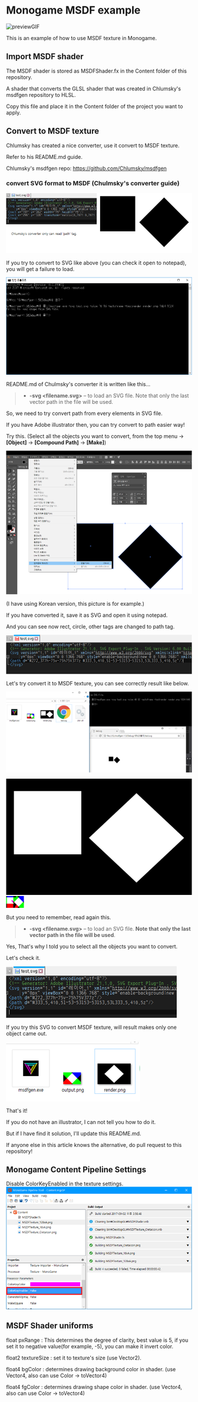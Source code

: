 # Monogame MSDF example

![previewGIF](https://raw.githubusercontent.com/Creta5164/Monogame-MSDF-example/master/images/Preview.gif)

This is an example of how to use MSDF texture in Monogame.

## Import MSDF shader
The MSDF shader is stored as MSDFShader.fx in the Content folder of this repository.

A shader that converts the GLSL shader that was created in Chlumsky's msdfgen repository to HLSL.

Copy this file and place it in the Content folder of the project you want to apply.

## Convert to MSDF texture

Chlumsky has created a nice converter, use it convert to MSDF texture.

Refer to his README.md guide.

Chlumsky's msdfgen repo: https://github.com/Chlumsky/msdfgen

### convert SVG format to MSDF (Chulmsky's converter guide)

![tutorial_wrongSVG](https://raw.githubusercontent.com/Creta5164/Monogame-MSDF-example/master/images/WrongSVG.png)

If you try to convert to SVG like above (you can check it open to notepad), you will get a failure to load.

![tutorial_tryingWithWrongSVG](https://raw.githubusercontent.com/Creta5164/Monogame-MSDF-example/master/images/TryingWithWrongSVG.png)

README.md of Chulmsky's converter it is written like this...

> - **-svg \<filename.svg\>** &ndash; to load an SVG file. Note that only the last vector path in the file will be used.

So, we need to try convert path from every elements in SVG file.

If you have Adobe illustrator then, you can try convert to path easier way!

Try this. (Select all the objects you want to convert, from the top menu -> **[Object]** -> **[Compound Path]** -> **[Make]**)

![tutorial_makeCompoundPath](https://raw.githubusercontent.com/Creta5164/Monogame-MSDF-example/master/images/ConvertToPathUsingIllustrator.png)

(I have using Korean version, this picture is for example.)

If you have converted it, save it as SVG and open it using notepad.

And you can see now rect, circle, other tags are changed to path tag.

![tutorial_resultSVG](https://raw.githubusercontent.com/Creta5164/Monogame-MSDF-example/master/images/CorrectSVG.png)

Let's try convert it to MSDF texture, you can see correctly result like below.

![tutorial_finalMSDFresult](https://raw.githubusercontent.com/Creta5164/Monogame-MSDF-example/master/images/CorrectMSDF.png)

![tutorial_finalMSDFrender](https://raw.githubusercontent.com/Creta5164/Monogame-MSDF-example/master/images/CorrectMSDFRender.png)
![tutorial_finalMSDFtexture](https://raw.githubusercontent.com/Creta5164/Monogame-MSDF-example/master/images/CorrectMSDFResult.png)

But you need to remember, read again this.

> - **-svg \<filename.svg\>** &ndash; to load an SVG file. **Note that only the last vector path in the file will be used**.

Yes, That's why I told you to select all the objects you want to convert.

Let's check it.

![tutorial_multiplePathSVG](https://raw.githubusercontent.com/Creta5164/Monogame-MSDF-example/master/images/MultiplePathSVG.png)

If you try this SVG to convert MSDF texture, will result makes only one object came out.

![tutorial_multiplePathSVGResult](https://raw.githubusercontent.com/Creta5164/Monogame-MSDF-example/master/images/MultiplePathSVGResult.png)

That's it!

If you do not have an illustrator, I can not tell you how to do it.

But if I have find it solution, I'll update this README.md.

If anyone else in this article knows the alternative, do pull request to this repository!

## Monogame Content Pipeline Settings

Disable ColorKeyEnabled in the texture settings.
![tutorial_disableColorKey](https://raw.githubusercontent.com/Creta5164/Monogame-MSDF-example/master/images/ColorKeyEnabled.png)

## MSDF Shader uniforms

float  pxRange     : This determines the degree of clarity, best value is 5, if you set it to negative value(for example, -5), you can make it invert color.

float2 textureSize : set it to texture's size (use Vector2).

float4 bgColor     : determines drawing background color in shader. (use Vector4, also can use Color -> toVector4)

float4 fgColor     : determines drawing shape color in shader. (use Vector4, also can use Color -> toVector4)

